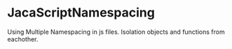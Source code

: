 # JacaScriptNamespacing
Using Multiple Namespacing in js files. Isolation objects and functions from eachother.
